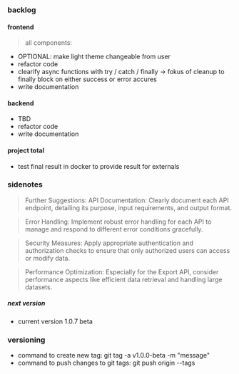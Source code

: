 ### backlog

#### frontend

> all components:

- OPTIONAL: make light theme changeable from user
- refactor code
- clearify async functions with try / catch / finally -> fokus of cleanup to finally block on either success or error accures
- write documentation

#### backend

- TBD
- refactor code
- write documentation

#### project total

- test final result in docker to provide result for externals

### sidenotes

> Further Suggestions:
> API Documentation: Clearly document each API endpoint, detailing its purpose, input requirements, and output format.

> Error Handling: Implement robust error handling for each API to manage and respond to different error conditions gracefully.

> Security Measures: Apply appropriate authentication and authorization checks to ensure that only authorized users can access or modify data.

> Performance Optimization: Especially for the Export API, consider performance aspects like efficient data retrieval and handling large datasets.

##### next version

- current version 1.0.7 beta

### versioning

- command to create new tag: git tag -a v1.0.0-beta -m "message"
- command to push changes to git tags: git push origin --tags
